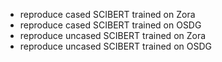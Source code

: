 * reproduce cased SCIBERT trained on Zora
* reproduce cased SCIBERT trained on OSDG
* reproduce uncased SCIBERT trained on Zora
* reproduce uncased SCIBERT trained on OSDG
